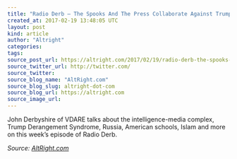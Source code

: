 ```yaml
---
title: "Radio Derb – The Spooks And The Press Collaborate Against Trump, Etc."
created_at: 2017-02-19 13:48:05 UTC
layout: post
kind: article
author: "Altright"
categories: 
tags: 
source_post_url: https://altright.com/2017/02/19/radio-derb-the-spooks-and-the-press-collaborate-against-trump-etc/
source_twitter_url: http://twitter.com/
source_twitter: 
source_blog_name: "AltRight.com"
source_blog_slug: altright-dot-com
source_blog_url: https://altright.com
source_image_url: 
---
```

John Derbyshire of VDARE talks about the intelligence-media complex, Trump Derangement Syndrome, Russia, American schools, Islam and more on this week&#8217;s episode of Radio Derb.<div class="">
    <i>Source: <a href="https://altright.com">AltRight.com</a></i>
</div>
